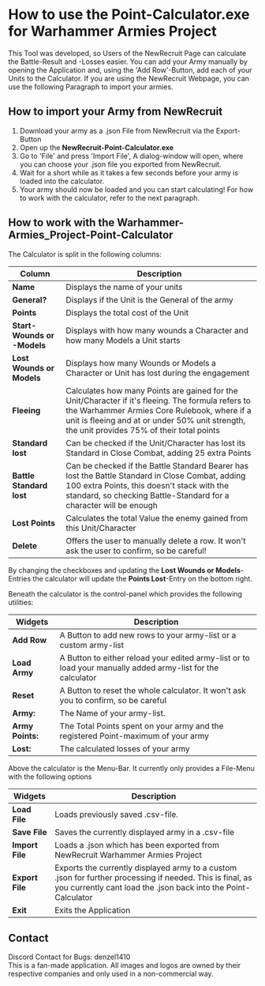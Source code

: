 <h1>How to use the Point-Calculator.exe for Warhammer Armies Project</h1>

This Tool was developed, so Users of the NewRecruit Page can calculate the Battle-Result and -Losses easier.
You can add your Army manually by opening the Application and, using the 'Add Row'-Button, add each of your Units to the
Calculator.
If you are using the NewRecruit Webpage, you can use the following Paragraph to import your armies.

<h2>How to import your Army from NewRecruit</h2>

1. Download your army as a .json File from NewRecruit via the Export-Button
2. Open up the **NewRecruit-Point-Calculator.exe**
3. Go to 'File' and press 'Import File', A dialog-window will open, where you can choose your .json file you exported
   from NewRecruit.
4. Wait for a short while as it takes a few seconds before your army is loaded into the calculator.
5. Your army should now be loaded and you can start calculating! For how to work with the calculator, refer to the next
   paragraph.

<h2>How to work with the Warhammer-Armies_Project-Point-Calculator</h2>

The Calculator is split in the following columns:

| **Column**                  | **Description**                                                                                                                                                                                                                                   |
|-----------------------------|---------------------------------------------------------------------------------------------------------------------------------------------------------------------------------------------------------------------------------------------------|
| **Name**                    | Displays the name of your units                                                                                                                                                                                                                   |
| **General?**                | Displays if the Unit is the General of the army                                                                                                                                                                                                   |
| **Points**                  | Displays the total cost of the Unit                                                                                                                                                                                                               |
| **Start-Wounds or -Models** | Displays with how many wounds a Character and how many Models a Unit starts                                                                                                                                                                       |
| **Lost Wounds or Models**   | Displays how many Wounds or Models a Character or Unit has lost during the engagement                                                                                                                                                             |
| **Fleeing**                 | Calculates how many Points are gained for the Unit/Character if it's fleeing. The formula refers to the Warhammer Armies Core Rulebook, where if a unit is fleeing and at or under 50% unit strength, the unit provides 75% of their total points |
| **Standard lost**           | Can be checked if the Unit/Character has lost its Standard in Close Combat, adding 25 extra Points                                                                                                                                                |
| **Battle Standard lost**    | Can be checked if the Battle Standard Bearer has lost the Battle Standard in Close Combat, adding 100 extra Points, this doesn't stack with the standard, so checking Battle-Standard for a character will be enough                              |
| **Lost Points**             | Calculates the total Value the enemy gained from this Unit/Character                                                                                                                                                                              |
| **Delete**                  | Offers the user to manually delete a row. It won't ask the user to confirm, so be careful!                                                                                                                                                        |

By changing the checkboxes and updating the **Lost Wounds or Models**-Entries the calculator will update the **Points
Lost**-Entry on the bottom right.

Beneath the calculator is the control-panel which provides the following utilities:

| **Widgets**      | **Description**                                                                                             |
|------------------|-------------------------------------------------------------------------------------------------------------|
| **Add Row**      | A Button to add new rows to your army-list or a custom army-list                                            |
| **Load Army**    | A Button to either reload your edited army-list or to load your manually added army-list for the calculator |
| **Reset**        | A Button to reset the whole calculator. It won't ask you to confirm, so be careful                          |
| **Army:**        | The Name of your army-list.                                                                                 |
| **Army Points:** | The Total Points spent on your army and the registered Point-maximum of your army                           |
| **Lost:**        | The calculated losses of your army                                                                          |

Above the calculator is the Menu-Bar. It currently only provides a File-Menu with the following options

| **Widgets**     | **Description**                                                                                                                                                             |
|-----------------|-----------------------------------------------------------------------------------------------------------------------------------------------------------------------------|
| **Load File**   | Loads previously saved .csv-file.                                                                                                                                           |
| **Save File**   | Saves the currently displayed army in a .csv-file                                                                                                                           |
| **Import File** | Loads a .json which has been exported from NewRecruit Warhammer Armies Project                                                                                              |
| **Export File** | Exports the currently displayed army to a custom .json for further processing if needed. This is final, as you currently cant load the .json back into the Point-Calculator |
| **Exit**        | Exits the Application                                                                                                                                                       |

<h2>Contact</h2>

Discord Contact for Bugs: denzel1410 <br>
This is a fan-made application. All images and logos are owned by their respective companies and only used in a
non-commercial way.
